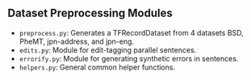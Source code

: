 ## Dataset Preprocessing Modules
- `preprocess.py`: Generates a TFRecordDataset from 4 datasets BSD, PheMT, jpn-address, and jpn-eng.
- `edits.py`: Module for edit-tagging parallel sentences.
- `errorify.py`: Module for generating synthetic errors in sentences.
- `helpers.py`: General common helper functions.
